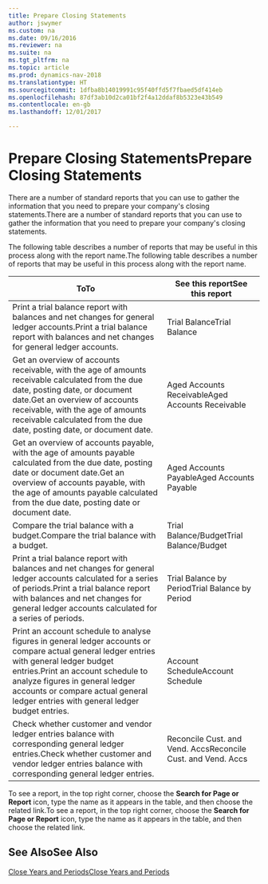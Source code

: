 ```yaml
---
title: Prepare Closing Statements
author: jswymer
ms.custom: na
ms.date: 09/16/2016
ms.reviewer: na
ms.suite: na
ms.tgt_pltfrm: na
ms.topic: article
ms.prod: dynamics-nav-2018
ms.translationtype: HT
ms.sourcegitcommit: 1dfba8b14019991c95f40ffd5f7fbaed5df414eb
ms.openlocfilehash: 87df3ab10d2ca01bf2f4a12ddaf8b5323e43b549
ms.contentlocale: en-gb
ms.lasthandoff: 12/01/2017

---
```

# <a name="prepare-closing-statements"></a><span data-ttu-id="09474-102">Prepare Closing Statements</span><span class="sxs-lookup"><span data-stu-id="09474-102">Prepare Closing Statements</span></span>
<span data-ttu-id="09474-103">There are a number of standard reports that you can use to gather the information that you need to prepare your company's closing statements.</span><span class="sxs-lookup"><span data-stu-id="09474-103">There are a number of standard reports that you can use to gather the information that you need to prepare your company's closing statements.</span></span>

<span data-ttu-id="09474-104">The following table describes a number of reports that may be useful in this process along with the report name.</span><span class="sxs-lookup"><span data-stu-id="09474-104">The following table describes a number of reports that may be useful in this process along with the report name.</span></span>


|<span data-ttu-id="09474-105">To</span><span class="sxs-lookup"><span data-stu-id="09474-105">To</span></span>     |<span data-ttu-id="09474-106">See this report</span><span class="sxs-lookup"><span data-stu-id="09474-106">See this report</span></span>       |
|-------|----------------------|
|<span data-ttu-id="09474-107">Print a trial balance report with balances and net changes for general ledger accounts.</span><span class="sxs-lookup"><span data-stu-id="09474-107">Print a trial balance report with balances and net changes for general ledger accounts.</span></span>|<span data-ttu-id="09474-108">Trial Balance</span><span class="sxs-lookup"><span data-stu-id="09474-108">Trial Balance</span></span>|
|<span data-ttu-id="09474-109">Get an overview of accounts receivable, with the age of amounts receivable calculated from the due date, posting date, or document date.</span><span class="sxs-lookup"><span data-stu-id="09474-109">Get an overview of accounts receivable, with the age of amounts receivable calculated from the due date, posting date, or document date.</span></span>|<span data-ttu-id="09474-110">Aged Accounts Receivable</span><span class="sxs-lookup"><span data-stu-id="09474-110">Aged Accounts Receivable</span></span>|
|<span data-ttu-id="09474-111">Get an overview of accounts payable, with the age of amounts payable calculated from the due date, posting date or document date.</span><span class="sxs-lookup"><span data-stu-id="09474-111">Get an overview of accounts payable, with the age of amounts payable calculated from the due date, posting date or document date.</span></span>|<span data-ttu-id="09474-112">Aged Accounts Payable</span><span class="sxs-lookup"><span data-stu-id="09474-112">Aged Accounts Payable</span></span>|
|<span data-ttu-id="09474-113">Compare the trial balance with a budget.</span><span class="sxs-lookup"><span data-stu-id="09474-113">Compare the trial balance with a budget.</span></span>|<span data-ttu-id="09474-114">Trial Balance/Budget</span><span class="sxs-lookup"><span data-stu-id="09474-114">Trial Balance/Budget</span></span>|
|<span data-ttu-id="09474-115">Print a trial balance report with balances and net changes for general ledger accounts calculated for a series of periods.</span><span class="sxs-lookup"><span data-stu-id="09474-115">Print a trial balance report with balances and net changes for general ledger accounts calculated for a series of periods.</span></span>|<span data-ttu-id="09474-116">Trial Balance by Period</span><span class="sxs-lookup"><span data-stu-id="09474-116">Trial Balance by Period</span></span>|
|<span data-ttu-id="09474-117">Print an account schedule to analyse figures in general ledger accounts or compare actual general ledger entries with general ledger budget entries.</span><span class="sxs-lookup"><span data-stu-id="09474-117">Print an account schedule to analyze figures in general ledger accounts or compare actual general ledger entries with general ledger budget entries.</span></span>|<span data-ttu-id="09474-118">Account Schedule</span><span class="sxs-lookup"><span data-stu-id="09474-118">Account Schedule</span></span>|
|<span data-ttu-id="09474-119">Check whether customer and vendor ledger entries balance with corresponding general ledger entries.</span><span class="sxs-lookup"><span data-stu-id="09474-119">Check whether customer and vendor ledger entries balance with corresponding general ledger entries.</span></span>|<span data-ttu-id="09474-120">Reconcile Cust. and Vend. Accs</span><span class="sxs-lookup"><span data-stu-id="09474-120">Reconcile Cust. and Vend. Accs</span></span>|
<span data-ttu-id="09474-121">To see a report, in the top right corner, choose the **Search for Page or Report** icon, type the name as it appears in the table, and then choose the related link.</span><span class="sxs-lookup"><span data-stu-id="09474-121">To see a report, in the top right corner, choose the **Search for Page or Report** icon, type the name as it appears in the table, and then choose the related link.</span></span>
## <a name="see-also"></a><span data-ttu-id="09474-122">See Also</span><span class="sxs-lookup"><span data-stu-id="09474-122">See Also</span></span>
[<span data-ttu-id="09474-123">Close Years and Periods</span><span class="sxs-lookup"><span data-stu-id="09474-123">Close Years and Periods</span></span>](year-close-years-periods.md)

